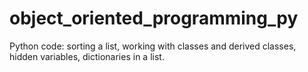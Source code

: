 object_oriented_programming_py
================

Python code: sorting a list, working with classes and derived classes, hidden variables, dictionaries in a list.
